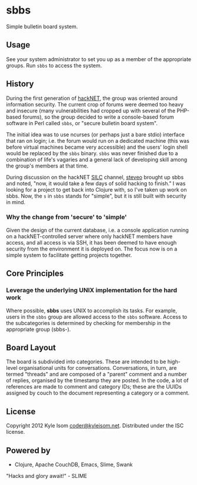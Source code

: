 # sbbs

Simple bulletin board system.

## Usage
See your system administrator to set you up as a member of the
appropriate groups. Run `sbbs` to access the system.

## History
During the first generation of [hackNET](http://www.hack-net.org), the
group was oriented around information security. The current crop of
forums were deemed too heavy and insecure (many vulnerabilities had
cropped up with several of the PHP-based forums), so the group decided
to write a console-based forum software in Perl called `sbbs`, or 
"secure bulletin board system".

The initial idea was to use ncurses (or perhaps just a bare stdio)
interface that ran on login; i.e. the forum would run on a dedicated
machine (this was before virtual machines became very accessible) and
the users' login shell would be replaced by the `sbbs` binary. `sbbs`
was never finished due to a combination of life's vagaries and a
general lack of developing skill among the group's members at that time.

During discussion on the hackNET [SILC](http://www.silcnet.org) channel, 
[steveo](http://saolsen.github.com) brought up sbbs and noted, "now,
it would take a few days of solid hacking to finish." I was looking
for a project to get back into Clojure with, so I've taken up work on
sbbs. Now, the `s` in `sbbs` stands for "simple", but it is still
built with security in mind.

### Why the change from 'secure' to 'simple'
Given the design of the current database, i.e. a console application running
on a hackNET-controlled server where only hackNET members have access, and
all access is via SSH, it has been deemed to have enough security from the
environment it is deployed on. The focus now is on a simple system to facilitate
getting projects together.

## Core Principles

### Leverage the underlying UNIX implementation for the hard work
Where possible, **sbbs** uses UNIX to accomplish its tasks. For
example, users in the `sbbs` group are allowed access to the `sbbs`
software. Access to the subcategories is determined by checking for
membership in the appropriate group (sbbs-<category-name>).

## Board Layout
The board is subdivided into categories. These are intended to be high-level
organisational units for conversations. Conversations, in turn, are termed
"threads" and are composed of a "parent" comment and a number of replies,
organised by the timestamp they are posted. In the code, a lot of references 
are made to comment and category IDs; these are the UUIDs assigned by couch
to the document representing a category or a comment.

## License

Copyright 2012 Kyle Isom <coder@kyleisom.net>. 
Distributed under the ISC license.

## Powered by
* Clojure, Apache CouchDB, Emacs, Slime, Swank

"Hacks and glory await!" - SLIME

